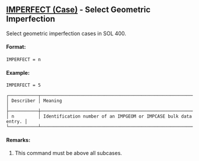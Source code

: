 ## [IMPERFECT (Case)](https://help.hexagonmi.com/bundle/MSC_Nastran_2022.4/page/Nastran_Combined_Book/qrg/casecontrol4a/TOC.IMPERFECT.Case.xhtml) - Select Geometric Imperfection

Select geometric imperfection cases in SOL 400.

#### Format:

```nastran
IMPERFECT = n
```

#### Example:

```nastran
IMPERFECT = 5
```

```text
┌───────────┬─────────────────────────────────────────────────────────────────┐
│ Describer │ Meaning                                                         │
├───────────┼─────────────────────────────────────────────────────────────────┤
│ n         │ Identification number of an IMPGEOM or IMPCASE bulk data entry. │
└───────────┴─────────────────────────────────────────────────────────────────┘
```

#### Remarks:

1. This command must be above all subcases.
